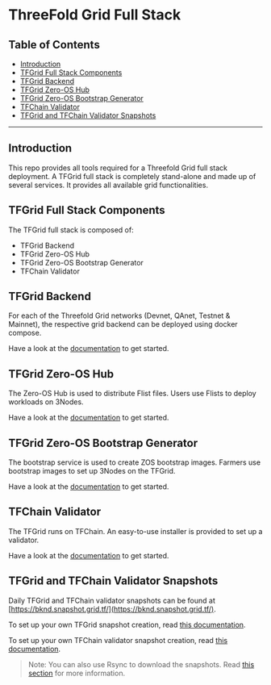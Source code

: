 <h1>ThreeFold Grid Full Stack</h1> 

<h2>Table of Contents</h2>

- [Introduction](#introduction)
- [TFGrid Full Stack Components](#tfgrid-full-stack-components)
- [TFGrid Backend](#tfgrid-backend)
- [TFGrid Zero-OS Hub](#tfgrid-zero-os-hub)
- [TFGrid Zero-OS Bootstrap Generator](#tfgrid-zero-os-bootstrap-generator)
- [TFChain Validator](#tfchain-validator)
- [TFGrid and TFChain Validator Snapshots](#tfgrid-and-tfchain-validator-snapshots)

---

## Introduction

This repo provides all tools required for a Threefold Grid full stack deployment. A TFGrid full stack is completely stand-alone and made up of several services. It provides all available grid functionalities.  

## TFGrid Full Stack Components

The TFGrid full stack is composed of:

- TFGrid Backend
- TFGrid Zero-OS Hub
- TFGrid Zero-OS Bootstrap Generator
- TFChain Validator

## TFGrid Backend

For each of the Threefold Grid networks (Devnet, QAnet, Testnet & Mainnet), the respective grid backend can be deployed using docker compose.

Have a look at the [documentation](./grid-backend/readme.md) to get started.

## TFGrid Zero-OS Hub

The Zero-OS Hub is used to distribute Flist files. Users use Flists to deploy workloads on 3Nodes.

Have a look at the [documentation](./grid-hub-bootstrap/readme.md) to get started.

## TFGrid Zero-OS Bootstrap Generator

The bootstrap service is used to create ZOS bootstrap images. Farmers use bootstrap images to set up 3Nodes on the TFGrid.

Have a look at the [documentation](./grid-hub-bootstrap/readme.md) to get started.

## TFChain Validator

The TFGrid runs on TFChain. An easy-to-use installer is provided to set up a validator.

Have a look at the [documentation](./tfchain-validator/readme.md) to get started.

## TFGrid and TFChain Validator Snapshots

Daily TFGrid and TFChain validator snapshots can be found at [https://bknd.snapshot.grid.tf/](https://bknd.snapshot.grid.tf/). 

To set up your own TFGrid snapshot creation, read [this documentation](./grid-backend-snapshots/readme.md).

To set up your own TFChain validator snapshot creation, read [this documentation](./tfchain-validator-snapshots/readme.md).

> Note: You can also use Rsync to download the snapshots. Read [this section](./grid-backend-snapshots/readme.md#threefold-public-rsync) for more information.